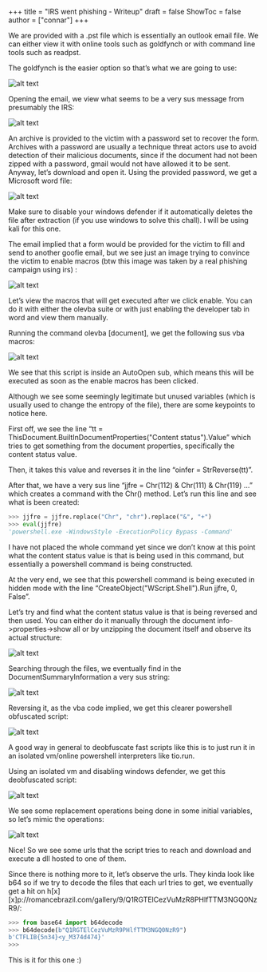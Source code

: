 +++
title = "IRS went phishing - Writeup"
draft = false
ShowToc = false
author = ["connar"]
+++

We are provided with a .pst file which is essentially an outlook email file. We can either view it with online tools such as goldfynch or with command line tools such as readpst.  

The goldfynch is the easier option so that’s what we are going to use:  

![alt text](/posts/writeups/ctflib/irswentphishing/irs1.png)  

Opening the email, we view what seems to be a very sus message from presumably the IRS:  

![alt text](/posts/writeups/ctflib/irswentphishing/irs2.png)  

An archive is provided to the victim with a password set to recover the form. Archives with a password are usually a technique threat actors use to avoid detection of their malicious documents,  since if the document had not been zipped with a password, gmail would not have allowed it to be sent. Anyway, let’s download and open it.
Using the provided password, we get a Microsoft word file:  

![alt text](/posts/writeups/ctflib/irswentphishing/irs3.png)  

Make sure to disable your windows defender if it automatically deletes the file after extraction (if you use windows to solve this chall). I will be using kali for this one.  

The email implied that a form would be provided for the victim to fill and send to another goofie email, but we see just an image trying to convince the victim to enable macros (btw this image was taken by a real phishing campaign using irs) : 

![alt text](/posts/writeups/ctflib/irswentphishing/irs4.png)  

Let’s view the macros that will get executed after we click enable. You can do it with either the olevba suite or with just enabling the developer tab in word and view them manually.  

Running the command olevba [document], we get the following sus vba macros:  

![alt text](/posts/writeups/ctflib/irswentphishing/irs5.png)  

We see that this script is inside an AutoOpen sub, which means this will be executed as soon as the enable macros has been clicked.  

Although we see some seemingly legitimate but unused variables (which is usually used to change the entropy of the file), there are some keypoints to notice here.  

First off, we see the line “tt = ThisDocument.BuiltInDocumentProperties("Content status").Value” which tries to get something from the document properties, specifically the content status value.  

Then, it takes this value and reverses it in the line “oinfer = StrReverse(tt)”.  

After that, we have a very sus line “jjfre = Chr(112) & Chr(111) & Chr(119) …” which creates a command with the Chr() method. Let’s run this line and see what is been created:  
```py
>>> jjfre = jjfre.replace("Chr", "chr").replace("&", "+")
>>> eval(jjfre)
'powershell.exe -WindowsStyle -ExecutionPolicy Bypass -Command'
```

I have not placed the whole command yet since we don’t know at this point what the content status value is that is being used in this command, but essentially a powershell command is being constructed.  

At the very end, we see that this powershell command is being executed in hidden mode with the line “CreateObject("WScript.Shell").Run jjfre, 0, False”.  

Let’s try and find what the content status value is that is being reversed and then used. You can either do it manually through the document info->properties->show all or by unzipping the document itself and observe its actual structure:  

![alt text](/posts/writeups/ctflib/irswentphishing/irs6.png)  

Searching through the files, we eventually find in the DocumentSummaryInformation a very sus string:  

![alt text](/posts/writeups/ctflib/irswentphishing/irs7.png)  

Reversing it, as the vba code implied, we get this clearer powershell obfuscated script:  

![alt text](/posts/writeups/ctflib/irswentphishing/irs8.png)  

A good way in general to deobfuscate fast scripts like this is to just run it in an isolated vm/online powershell interpreters like tio.run.  

Using an isolated vm and disabling windows defender, we get this deobfuscated script:

![alt text](/posts/writeups/ctflib/irswentphishing/irs9.png)  

We see some replacement operations being done in some initial variables, so let’s mimic the operations:  

![alt text](/posts/writeups/ctflib/irswentphishing/irs10.png)  

Nice! So we see some urls that the script tries to reach and download and execute a dll hosted to one of them.  

Since there is nothing more to it, let’s observe the urls. They kinda look like b64 so if we try to decode the files that each url tries to get, we eventually get a hit on h[x][x]p://romancebrazil.com/gallery/9/Q1RGTElCezVuMzR8PHlfTTM3NGQ0NzR9/:  
```py
>>> from base64 import b64decode
>>> b64decode(b"Q1RGTElCezVuMzR9PHlfTTM3NGQ0NzR9")
b'CTFLIB{5n34}<y_M374d474}'
>>>
```

This is it for this one :) 


